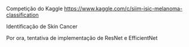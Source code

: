 Competição do Kaggle https://www.kaggle.com/c/siim-isic-melanoma-classification

Identificação de Skin Cancer

Por ora, tentativa de implementação de ResNet e EfficientNet

